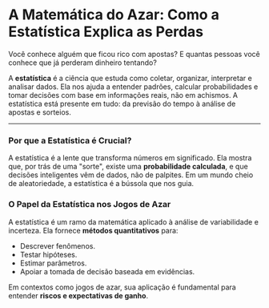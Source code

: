 # A Matemática do Azar: Como a Estatística Explica as Perdas

Você conhece alguém que ficou rico com apostas? E quantas pessoas você conhece que já perderam dinheiro tentando?

A **estatística** é a ciência que estuda como coletar, organizar, interpretar e analisar dados. Ela nos ajuda a entender padrões, calcular probabilidades e tomar decisões com base em informações reais, não em achismos. A estatística está presente em tudo: da previsão do tempo à análise de apostas e sorteios.

---

### Por que a Estatística é Crucial?

A estatística é a lente que transforma números em significado. Ela mostra que, por trás de uma "sorte", existe uma **probabilidade calculada**, e que decisões inteligentes vêm de dados, não de palpites. Em um mundo cheio de aleatoriedade, a estatística é a bússola que nos guia.

### O Papel da Estatística nos Jogos de Azar

A estatística é um ramo da matemática aplicado à análise de variabilidade e incerteza. Ela fornece **métodos quantitativos** para:

* Descrever fenômenos.
* Testar hipóteses.
* Estimar parâmetros.
* Apoiar a tomada de decisão baseada em evidências.

Em contextos como jogos de azar, sua aplicação é fundamental para entender **riscos e expectativas de ganho**.

